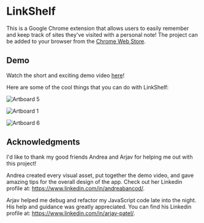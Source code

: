 # LinkShelf
This is a Google Chrome extension that allows users to easily remember and keep track of sites they've visited with a personal note! The project can be added to your browser from the [Chrome Web Store](https://chrome.google.com/webstore/detail/linkshelf/ejlmkpfoiolhijinpflennchgoeffknn).

## Demo
Watch the short and exciting demo video [here](https://www.youtube.com/watch?v=ZxgAuD3z4oQ)!

Here are some of the cool things that you can do with LinkShelf:

![Artboard 5](https://user-images.githubusercontent.com/54244274/132873041-b2304941-63d2-496e-b142-4c804932c2bf.png)


![Artboard 1](https://user-images.githubusercontent.com/54244274/132872874-55294c21-8879-4c98-be96-f342c9ed1650.png)


![Artboard 6](https://user-images.githubusercontent.com/54244274/132873167-06092b8f-4753-4e1d-92d0-b18cacfdd793.png)


## Acknowledgments
I'd like to thank my good friends Andrea and Arjav for helping me out with this project! 

Andrea created every visual asset, put together the demo video, and gave amazing tips for the overall design of the app. Check out her Linkedin profile at: https://www.linkedin.com/in/andreabancod/.

Arjav helped me debug and refactor my JavaScript code late into the night. His help and guidance was greatly appreciated. You can find his Linkedin profile at: https://www.linkedin.com/in/arjav-patel/.
